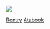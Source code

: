![](https://files.catbox.moe/7bmm4f.JPG)


[Rentry](https://rentry.co/piercingchemicalsirens) [Atabook](atabook.org/piercetheveil)
